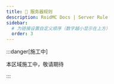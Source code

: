 ```yaml
---
title: 📝 服务器规则
description: RoidMC Docs | Server Rule
sidebar:
  # 为链接设置自定义顺序（数字越小显示在上方）
  order: 3
---
```


:::danger[施工中]

本区域施工中，敬请期待

:::

